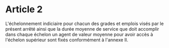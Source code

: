 # Article 2

L'échelonnement indiciaire pour chacun des grades et emplois visés par le présent arrêté ainsi que la durée moyenne de service que doit accomplir dans chaque échelon un agent de valeur moyenne pour avoir accès à l'échelon supérieur sont fixés conformément à l'annexe II.
